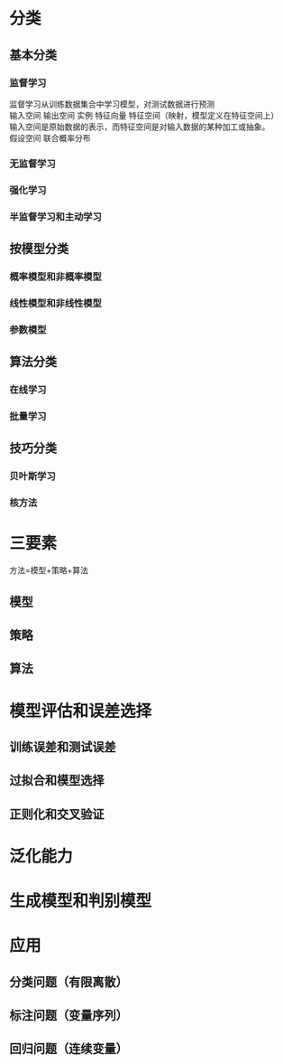 # 分类
## 基本分类
### 监督学习
监督学习从训练数据集合中学习模型，对测试数据进行预测<br>
输入空间 输出空间 实例 特征向量 特征空间（映射，模型定义在特征空间上）<br>输入空间是原始数据的表示，而特征空间是对输入数据的某种加工或抽象。<br>
假设空间 联合概率分布 
### 无监督学习
### 强化学习
### 半监督学习和主动学习
## 按模型分类
### 概率模型和非概率模型
### 线性模型和非线性模型
### 参数模型
## 算法分类
### 在线学习
### 批量学习
## 技巧分类
### 贝叶斯学习
### 核方法
# 三要素
方法=模型+策略+算法
## 模型
## 策略
## 算法
# 模型评估和误差选择
## 训练误差和测试误差
## 过拟合和模型选择
## 正则化和交叉验证
# 泛化能力
# 生成模型和判别模型
# 应用
## 分类问题（有限离散）
## 标注问题（变量序列）
## 回归问题（连续变量）
